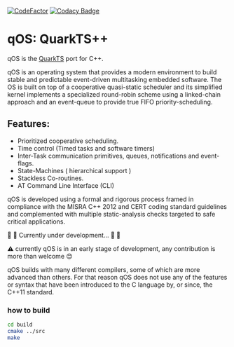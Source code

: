 [![CodeFactor](https://www.codefactor.io/repository/github/kmilo17pet/quarkts-cpp/badge)](https://www.codefactor.io/repository/github/kmilo17pet/quarkts-cpp)
[![Codacy Badge](https://app.codacy.com/project/badge/Grade/b3d75b3d6e2c4733ab87fd8bab6f4dea)](https://app.codacy.com/gh/kmilo17pet/QuarkTS-cpp/dashboard?utm_source=gh&utm_medium=referral&utm_content=&utm_campaign=Badge_grade)

# qOS: QuarkTS++

qOS is the [QuarkTS](https://github.com/kmilo17pet/QuarkTS) port for C++.

qOS is an operating system that provides a modern environment to build stable and predictable event-driven multitasking embedded software. The OS is built on top of a cooperative quasi-static scheduler and its simplified kernel implements a specialized round-robin scheme using a linked-chain approach and an event-queue to provide true FIFO priority-scheduling.

## Features:

-   Prioritized cooperative scheduling.
-   Time control (Timed tasks and software timers)
-   Inter-Task communication primitives, queues, notifications and event-flags.
-   State-Machines ( hierarchical support )
-   Stackless Co-routines.
-   AT Command Line Interface (CLI)

qOS is developed using a formal and rigorous process framed in compliance with the MISRA C++ 2012 and CERT coding standard guidelines and complemented with multiple static-analysis checks targeted to safe critical applications.


 :construction: :construction_worker: Currently under development... :construction_worker: :construction:

:warning: currently qOS is in an early stage of development, any contribution is more than welcome :blush:

qOS builds with many different compilers, some of which are more advanced than others. For that reason qOS does not use any of the features or syntax that have been introduced to the C language by, or since, the C++11 standard.

### how to build

  
```sh
cd build
cmake ../src
make
```